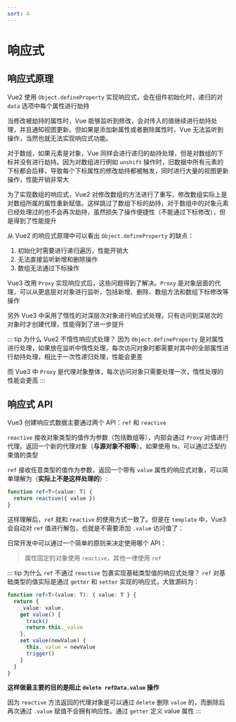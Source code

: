 ```yaml
---
sort: 4
---
```


# 响应式

## 响应式原理

Vue2 使用 `Object.defineProperty` 实现响应式，会在组件初始化时，递归的对 `data` 选项中每个属性进行劫持

当修改被劫持的属性时，Vue 能够监听到修改，会对传入的值继续进行劫持处理，并且通知视图更新。但如果是添加新属性或者删除属性时，Vue 无法监听到操作，当然也就无法实现响应式功能。

对于数组，如果元素是对象，Vue 同样会进行递归的劫持处理，但是对数组的下标并没有进行劫持。因为对数组进行例如 `unshift` 操作时，旧数据中所有元素的下标都会后移，导致每个下标属性的修改劫持都被触发，同时进行大量的视图更新操作，性能开销非常大

为了实现数组的响应式，Vue2 对修改数组的方法进行了重写，修改数组实际上是对数组所属的属性重新赋值。这样跳过了数组下标的劫持，对于数组中的对象元素已经处理过的也不会再次劫持，虽然损失了操作便捷性（不能通过下标修改），但是得到了性能提升

从 Vue2 的响应式原理中可以看出 `Object.defineProperty` 的缺点：

1. 初始化时需要进行递归遍历，性能开销大
2. 无法直接监听新增和删除操作
3. 数组无法通过下标操作

Vue3 改用 `Proxy` 实现响应式后，这些问题得到了解决。`Proxy` 是对象层面的代理，可以从更底层对对象进行监听，包括新增、删除、数组方法和数组下标修改等操作

另外 Vue3 中采用了惰性的对深层次对象进行响应式处理，只有访问到深层次的对象时才创建代理，性能得到了进一步提升

::: tip 为什么 Vue2 不惰性响应式处理？
因为 `Object.defineProperty` 是对属性进行处理，如果放在监听中惰性处理，每次访问对象时都需要对其中的全部属性进行劫持处理，相比于一次性递归处理，性能会更差

而 Vue3 中 `Proxy` 是代理对象整体，每次访问对象只需要处理一次，惰性处理的性能会更高
:::

## 响应式 API

Vue3 创建响应式数据主要通过两个 API：`ref` 和 `reactive`

`reactive` 接收对象类型的值作为参数（包括数组等），内部会通过 `Proxy` 对值进行代理，返回一个新的代理对象（**与源对象不相等**）。如果使用 ts，可以通过泛型约束值的类型

<IframeContainer title="reactive" src="https://play.vuejs.org/#eNp9UTtvwjAQ/isnL4CEEqF2QglSHwzt0FZtRy9uOIKpY1t+pEiR/3sdRwkMiM3+Hnff3XXkQeus9UjWpLCV4dqBRec1CCbrkhJnKdlQyRutjIMODLLK8RYhwN6oBmbRO6OSykpJ60AZXnP5zByDMqpbJjyuYQVhFOwGaixTTBrpmx80EDbzc43FWFgJzISq54O7LC/6LCDPYc+ERSqLfBghBo4fh40WzGH8ARSH1abrUvssdYQQijyCvWtSkmUcODbc8zo7WiXjVrreTUmlGs0FmnfteAxEyRoS03NMCPX3mjBnPC5HvDpg9XsFP9pTj1HyYdCiaZGSiXPM1OgGevv1hqf4nshG7byI6hvkJ8Zl+T7jIHv0chdjX+hS2pd0Ty7rb7s9OZR2HKoP2itD0lMSz/t0Y/Rz3LvsPvmoDCT8A62hyTA=" />

`ref` 接收任意类型的值作为参数，返回一个带有 `value` 属性的响应式对象，可以简单理解为（**实际上不是这样处理的**）:

```ts
function ref<T>(value: T) {
  return reactive({ value })
}
```

这样理解后，`ref` 就和 `reactive` 的使用方式一致了。但是在 `template` 中，Vue3 会自动对 `ref` 值进行解包，也就是不需要添加 `.value` 访问值了：

<IframeContainer title="ref" src="https://play.vuejs.org/#eNp9UslOwzAQ/ZWRLy1SlajAqUoqsfQAB0DA0ZeQTtIUx7a8lEqR/52J06YVQj0l85bxm7E7dqd1svPIFiyzpWm0A4vOaxCFrHPOnOVsyWXTamUcdGCwggCVUS1MyDbhkstSSUs2ZyCHyQaFUAQP4LpwxZxgsmUkaGS9nNL36mRTpqkb+Ug6knWwK4THBcwhnLe4PrQYeenbLzQQltOTf2yqBCZC1dPoTKID8jw/O+oK0hSqQljkMkuHuWlKKhy2WhQOqQLINvNl1x2GCCFLqf6DH/uPbJaOLdiM1keBqqZOtlZJ2nHX2zkrVasbgeZVu4YCc7aAyPRcQfv7eY6YMx5nR7zcYPn9D761+x7j7M2gRbNDzkbOFaZGN9Crjxfc0/9ItmrtBakvkO9Iy/R9xkF27+WaYp/pYtqn+Drocj/tau9Q2uNQfdBeGaKeM3oxDxdGP8W9SW6jj8vAwi/I4OKj" />

日常开发中可以通过一个简单的原则来决定使用哪个 API：

> 属性固定的对象使用 `reactive`，其他一律使用 `ref`

::: tip 为什么 `ref` 不通过 `reactive` 包裹实现基础类型值的响应式处理？
`ref` 对基础类型的值实际是通过 `getter` 和 `setter` 实现的响应式，大致源码为：

```ts
function ref<T>(value: T): { value: T } {
  return {
    _value: value,
    get value() {
      track()
      return this._value
    },
    set value(newValue) {
      this._value = newValue
      trigger()
    }
  }
}
```

**这样做最主要的目的是阻止 `delete refData.value` 操作**

因为 `reactive` 方法返回的代理对象是可以通过 `delete` 删除 `value` 的，而删除后再次通过 `.value` 赋值不会拥有响应性。通过 `getter` 定义 value 属性
:::
